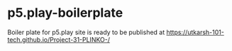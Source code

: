 # p5.play-boilerplate
Boiler plate for p5.play
site is ready to be published at https://utkarsh-101-tech.github.io/Project-31-PLINKO-/
